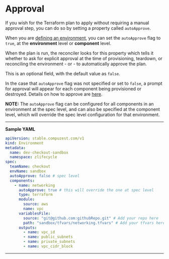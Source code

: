 # Approval

If you wish for the Terraform plan to apply without requiring a manual approval step, you can do so by setting a property called `autoApprove`.

When you are [defining an environment](/define/define_environment), you can set the `autoApprove` flag to `true`, at the **environment** level or **component** level.

When the plan is run, the reconciler looks for this property which tells it whether to ask for explicit approval at the time of provisioning, teardown, or reconciling the environment - or - to automatically approve the plan.

This is an optional field, with the default value as `false`.

In the case that `autoApprove` flag was not specified or set to `false`, a prompt for approval will appear for each component being provisioned or destroyed. Details on how to approve are [here](/policies/manual_approval).

**NOTE:**
The `autoApprove` flag can be configured for all components in an environment at the spec level, and can also be specified at the component level, which will override the spec level configuration for that environment.

---
**Sample YAML**

```yaml
apiVersion: stable.compuzest.com/v1
kind: Environment
metadata:
  name: dev-checkout-sandbox
  namespace: zlifecycle
spec:
  teamName: checkout
  envName: sandbox  
  autoApprove: false # spec level
  components:
    - name: networking
      autoApprove: true # this will override the one at spec level
      type: terraform
      module:
        source: aws
        name: vpc
      variablesFile:
        source: "git@github.com:githubRepo.git" # Add your repo here
        path: "sandbox/tfvars/networking.tfvars" # Add your tfvars here
      outputs:
        - name: vpc_id
        - name: public_subnets
        - name: private_subnets
        - name: vpc_cidr_block
```
---
